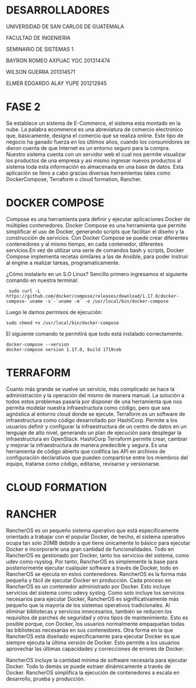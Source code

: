 # DESARROLLADORES
UNIVERSIDAD DE SAN CARLOS DE GUATEMALA

FACULTAD DE INGENIERIA

SEMINARIO DE SISTEMAS 1

BAYRON ROMEO AXPUAC YOC 201314474

WILSON GUERRA 201314571

ELMER EDGARDO ALAY YUPE 201212945 

# FASE 2
Se establece un sistema de E-Commerce, el sistema esta montado en la nube.  La palabra ecommerce es una abreviatura de comercio electrónico que, básicamente, designa el comercio que se realiza online. Este tipo de negocio ha ganado fuerza en los últimos años, cuando los consumidores se dieron cuenta de que Internet es un entorno seguro para la compra. Nuestro sistema cuenta con un servidor web el cual nos permite visualizar los productos de una empresa y así mismo ingresar nuevos productos al sistema toda esta información es almacenada en una base de datos. Esta aplicación se llevo a cabo gracias diversas herramientas tales como DockerCompose, Terraform o cloud formation, Rancher. 




# DOCKER COMPOSE
Compose es una herramienta para definir y ejecutar aplicaciones Docker de múltiples contenedores. Docker Compose es una herramienta que permite simplificar el uso de Docker, generando scripts que facilitan el diseño y la construcción de servicios. Con Docker Compose se puede crear diferentes contenedores y al mismo tiempo, en cada contenedor, diferentes servicios.En vez de utilizar una serie de comandos bash y scripts, Docker Compose implementa recetas similares a las de Ansible, para poder instruir al engine a realizar tareas, programaticamente. 

¿Cómo instalarlo en un S.O Linux?
Sencillo primero ingresamos el siguiente comando en nuestra terminal:
                
     sudo curl -L https://github.com/docker/compose/releases/download/1.17.0/docker-compose-`uname -s`-`uname -m` -o /usr/local/bin/docker-compose
      
Luego le damos permisos de ejecución:

    sudo chmod +x /usr/local/bin/docker-compose
    
El siguiente comando te permitirá que todo está instalado correctamente.


    docker-compose --version
    docker-compose version 1.17.0, build 1719ceb
    
# TERRAFORM
Cuanto más grande se vuelve un servicio, más complicado se hace la administración y la operación del mismo de manera manual. La solución a todos estos problemas pasaría por disponer de una herramienta que nos permita modelar nuestra infraestructura como código, pero que sea agnóstica al entorno cloud donde se ejecute.
Terraform es un software de infraestructura como código desarrollado por HashiCorp. Permite a los usuarios definir y configurar la infraestructura de un centro de datos en un lenguaje de alto nivel, generando un plan de ejecución para desplegar la infraestructura en OpenStack. HashiCorp Terraform permite crear, cambiar y mejorar la infraestructura de manera predecible y segura. Es una herramienta de código abierto que codifica las API en archivos de configuración declarativos que pueden compartirse entre los miembros del equipo, tratarse como código, editarse, revisarse y versionarse.

# CLOUD FORMATION

# RANCHER
RancherOS es un pequeño sistema operativo que está específicamente orientado a trabajar con el popular Docker, de hecho, el sistema operativo ocupa tan solo 20MB debido a que tiene únicamente lo básico para ejecutar Docker e incorporarle una gran cantidad de funcionalidades. Todo en RancherOS es gestionado por Docker, tanto los servicios del sistema, como udev como rsyslog. Por tanto, RancherOS es simplemente la base para posteriormente ejecutar cualquier software a través de Docker, todo en RancherOS se ejecuta en estos contenedores. RancherOS es la forma más pequeña y fácil de ejecutar Docker en producción. Cada proceso en RancherOS es un contenedor administrado por Docker. Esto incluye servicios del sistema como udevy syslog. Como solo incluye los servicios necesarios para ejecutar Docker, RancherOS es significativamente más pequeño que la mayoría de los sistemas operativos tradicionales. Al eliminar bibliotecas y servicios innecesarios, también se reducen los requisitos de parches de seguridad y otros tipos de mantenimiento. Esto es posible porque, con Docker, los usuarios normalmente empaquetan todas las bibliotecas necesarias en sus contenedores. Otra forma en la que RancherOS está diseñado específicamente para ejecutar Docker es que siempre ejecuta la última versión de Docker. Esto permite a los usuarios aprovechar las últimas capacidades y correcciones de errores de Docker.

RancherOS incluye la cantidad mínima de software necesaria para ejecutar Docker. Todo lo demás se puede extraer dinámicamente a través de Docker. RancherOS simplifica la ejecución de contenedores a escala en desarrollo, prueba y producción.
